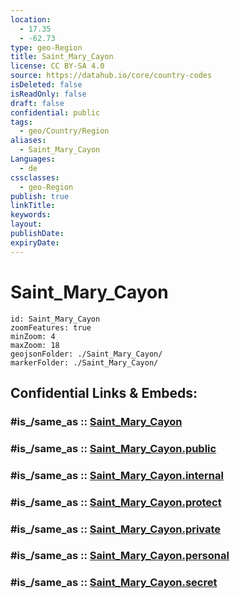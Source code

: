 ```yaml
---
location:
  - 17.35
  - -62.73
type: geo-Region
title: Saint_Mary_Cayon
license: CC BY-SA 4.0
source: https://datahub.io/core/country-codes
isDeleted: false
isReadOnly: false
draft: false
confidential: public
tags:
  - geo/Country/Region
aliases:
  - Saint_Mary_Cayon
Languages:
  - de
cssclasses:
  - geo-Region
publish: true
linkTitle:
keywords:
layout:
publishDate:
expiryDate:
---
```


# Saint_Mary_Cayon

```leaflet
id: Saint_Mary_Cayon
zoomFeatures: true 
minZoom: 4 
maxZoom: 18
geojsonFolder: ./Saint_Mary_Cayon/
markerFolder: ./Saint_Mary_Cayon/
```


## Confidential Links & Embeds: 

### #is_/same_as :: [Saint_Mary_Cayon](/_Standards/Earth/Continent/America~Caribbean/Saint_Kitts_and_Nevis~Islands/parishes~Saint_Kitts_and_Nevis/Saint_Mary_Cayon.md) 

### #is_/same_as :: [Saint_Mary_Cayon.public](/_public/Earth/Continent/America~Caribbean/Saint_Kitts_and_Nevis~Islands/parishes~Saint_Kitts_and_Nevis/Saint_Mary_Cayon.public.md) 

### #is_/same_as :: [Saint_Mary_Cayon.internal](/_internal/Earth/Continent/America~Caribbean/Saint_Kitts_and_Nevis~Islands/parishes~Saint_Kitts_and_Nevis/Saint_Mary_Cayon.internal.md) 

### #is_/same_as :: [Saint_Mary_Cayon.protect](/_protect/Earth/Continent/America~Caribbean/Saint_Kitts_and_Nevis~Islands/parishes~Saint_Kitts_and_Nevis/Saint_Mary_Cayon.protect.md) 

### #is_/same_as :: [Saint_Mary_Cayon.private](/_private/Earth/Continent/America~Caribbean/Saint_Kitts_and_Nevis~Islands/parishes~Saint_Kitts_and_Nevis/Saint_Mary_Cayon.private.md) 

### #is_/same_as :: [Saint_Mary_Cayon.personal](/_personal/Earth/Continent/America~Caribbean/Saint_Kitts_and_Nevis~Islands/parishes~Saint_Kitts_and_Nevis/Saint_Mary_Cayon.personal.md) 

### #is_/same_as :: [Saint_Mary_Cayon.secret](/_secret/Earth/Continent/America~Caribbean/Saint_Kitts_and_Nevis~Islands/parishes~Saint_Kitts_and_Nevis/Saint_Mary_Cayon.secret.md)

